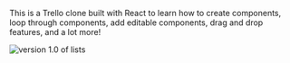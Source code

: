 This is a Trello clone built with React to learn how to create components, loop through components, add editable components, drag and drop features, and a lot more!

![version 1.0 of lists](https://imgur.com/a/ne7gm1f)
